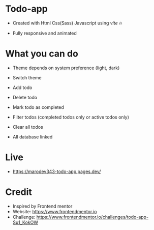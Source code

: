 # Todo-app

- Created with Html Css(Sass) Javascript using _vite_ 🔥

- Fully responsive and animated

# What you can do

- Theme depends on system preference (light, dark)

- Switch theme

- Add todo

- Delete todo

- Mark todo as completed

- Filter todos (completed todos only or active todos only)

- Clear all todos

- All database linked

# Live

- https://marodev343-todo-app.pages.dev/

# Credit

- Inspired by Frontend mentor
- Website: https://www.frontendmentor.io
- Challenge: https://www.frontendmentor.io/challenges/todo-app-Su1_KokOW

